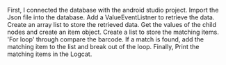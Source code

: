 First, I connected the database with the android studio project.
Import the Json file into the database.
Add a ValueEventListner to retrieve the data.
Create an array list to store the retrieved data.
Get the values of the child nodes and create an item object.
Create a list to store the matching items.
'For loop' through compare the barcode.
If a match is found, add the matching item to the list and break out of the loop.
Finally, Print the matching items in the Logcat.

